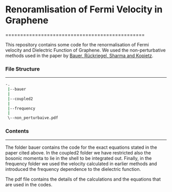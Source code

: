 # Renoramlisation of Fermi Velocity in Graphene
===============================================

This repository contains some code for the renormalisation of Fermi
velocity and Dielectric Function of Graphene. We used the
non-perturbative methods used in the paper by [Bauer, Rückriegel, Sharma and
Kopietz](http://dx.doi.org/10.1103/PhysRevB.92.121409). 

### File Structure
---

```bash
-.
 |--bauer
 |
 |--coupled2
 |
 |--frequency
 |
 \--non_perturbaive.pdf
```

### Contents
---
The folder bauer contains the code for the exact equations stated in
the paper cited above. In the coupled2 folder we have restricted also
the bosonic momenta to lie in the shell to be integrated out. Finally,
in the frequency folder we used the velocity calculated in earlier
methods and introduced the frequency dependence to the dielectric
function.

The pdf file contains the details of the calculations and the
equations that are used in the codes.
